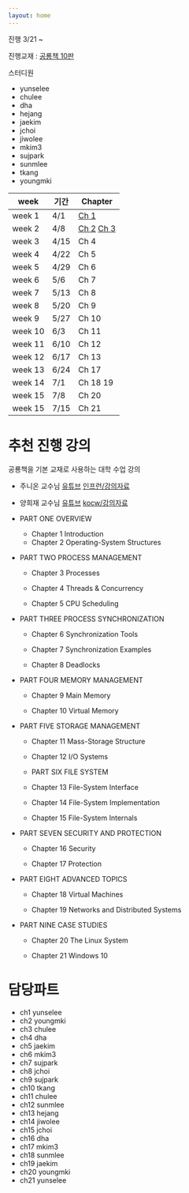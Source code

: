 ```yaml
---
layout: home
---
```


진행 3/21 ~


진행교재 : [공룡책 10판](https://www.os-book.com/OS10/)

스터디원
- yunselee
- chulee
- dha
- hejang
- jaekim
- jchoi
- jiwolee
- mkim3
- sujpark
- sunmlee
- tkang
- youngmki

|week|기간|Chapter|
|--|--|--|
| week 1 | 4/1 | [Ch 1](./jekyll/2022-03-21-ch1.html) |
| week 2 | 4/8 | [Ch 2](./jekyll/2022-04-08-ch2.html) [Ch 3](./jekyll/2022-04-08-ch3.html) |
| week 3 | 4/15|Ch 4 |
| week 4 | 4/22| Ch 5  |
| week 5 | 4/29|  Ch 6 |
| week 6 | 5/6 | Ch 7  |
| week 7 | 5/13| Ch 8  |
| week 8 | 5/20|  Ch 9 |
| week 9 | 5/27| Ch 10 |
| week 10 |6/3  | Ch 11 |
| week 11 | 6/10| Ch 12|
| week 12 | 6/17| Ch 13|
| week 13 | 6/24| Ch 17|
| week 14 | 7/1| Ch 18 19|
| week 15 | 7/8| Ch 20|
| week 15 | 7/15| Ch 21|

# 추천 진행 강의

공룡책을 기본 교재로 사용하는 대학 수업 강의

- 주니온 교수님 [유튜브](https://www.youtube.com/playlist?list=PLHqxB9kMLLaOs2BM2KbuvttBYCgDoFm-5)   [인프런/강의자료](https://www.inflearn.com/course/%EC%9A%B4%EC%98%81%EC%B2%B4%EC%A0%9C-%EA%B3%B5%EB%A3%A1%EC%B1%85-%EC%A0%84%EA%B3%B5%EA%B0%95%EC%9D%98)

- 양희재 교수님 [유튜브](https://www.youtube.com/playlist?list=PLK4xviZcdB9ieuusJ5j1UYZMFTuAgZCq8) [kocw/강의자료](http://www.kocw.net/home/search/kemView.do?kemId=978503)

- PART ONE OVERVIEW
  - Chapter 1 Introduction
  - Chapter 2 Operating-System Structures
  
- PART TWO PROCESS MANAGEMENT

  - Chapter 3 Processes
  - Chapter 4 Threads & Concurrency

  - Chapter 5 CPU Scheduling

- PART THREE PROCESS SYNCHRONIZATION

    - Chapter 6 Synchronization Tools

    - Chapter 7 Synchronization Examples

    - Chapter 8 Deadlocks

- PART FOUR MEMORY MANAGEMENT

  - Chapter 9 Main Memory

  - Chapter 10 Virtual Memory

- PART FIVE STORAGE MANAGEMENT

  - Chapter 11 Mass-Storage Structure

  - Chapter 12 I/O Systems

  - PART SIX FILE SYSTEM

  - Chapter 13 File-System Interface

  - Chapter 14 File-System Implementation

  - Chapter 15 File-System Internals

- PART SEVEN SECURITY AND PROTECTION

  - Chapter 16 Security

  - Chapter 17 Protection

- PART EIGHT ADVANCED TOPICS

  - Chapter 18 Virtual Machines

  - Chapter 19 Networks and Distributed Systems

- PART NINE CASE STUDIES

  - Chapter 20 The Linux System

  - Chapter 21 Windows 10


# 담당파트

- ch1 yunselee
- ch2 youngmki
- ch3 chulee
- ch4 dha
- ch5 jaekim
- ch6 mkim3
- ch7  sujpark
- ch8 jchoi
- ch9 sujpark
- ch10 tkang
- ch11 chulee
- ch12 sunmlee
- ch13 hejang
- ch14 jiwolee
- ch15  jchoi
- ch16 dha
- ch17 mkim3
- ch18 sunmlee
- ch19 jaekim
- ch20 youngmki
- ch21 yunselee
